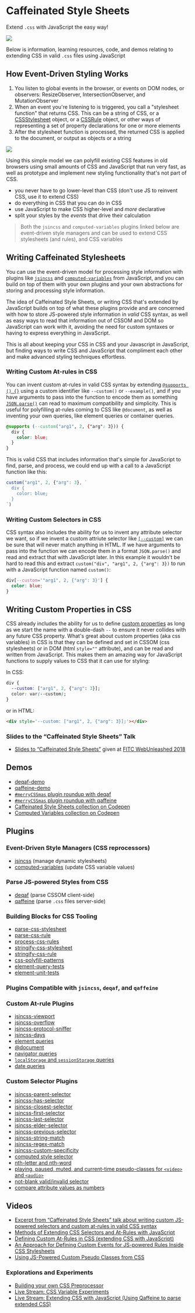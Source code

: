 # Caffeinated Style Sheets

Extend `.css` with JavaScript the easy way!

![](https://i.imgur.com/b7DUBle.png)

Below is information, learning resources, code, and demos relating to extending CSS in valid `.css` files using JavaScript

## How Event-Driven Styling Works

1. You listen to global events in the browser, or events on DOM nodes, or observers: ResizeObserver, IntersectionObserver, and MutationObserver
2. When an event you're listening to is triggered, you call a "stylesheet function" that returns CSS. This can be a string of CSS, or a [CSSStylesheet](https://developer.mozilla.org/en-US/docs/Web/API/CSSStyleSheet) object, or a [CSSRule](https://developer.mozilla.org/en-US/docs/Web/API/CSSRule) object, or other ways of representing a set of property declarations for one or more elements
3. After the stylesheet function is processed, the returned CSS is applied to the document, or output as objects or a string

[![](https://i.imgur.com/GwgUWLi.png)](https://twitter.com/innovati/status/1083400451243065354)

Using this simple model we can polyfill existing CSS features in old browsers using small amounts of CSS and JavaScript that run very fast, as well as prototype and implement new styling functionality that's not part of CSS.

- you never have to go lower-level than CSS (don't use JS to reinvent CSS, use it to extend CSS)
- do everything in CSS that you can do in CSS
- use JavaScript to make CSS higher-level and _more_ declarative
- split your styles by the _events_ that drive their calculation

> Both the `jsincss` and `computed-variables` plugins linked below are event-driven style managers and can be used to extend CSS stylesheets (and rules), and CSS variables

## Writing Caffeinated Stylesheets

You can use the event-driven model for processing style information with plugins like [`jsincss`](https://www.npmjs.com/package/jsincss) and [`computed-variables`](https://www.npmjs.com/package/computed-variables) from JavaScript, and you can build on top of them with your own plugins and your own abstractions for storing and processing style information.

The idea of Caffeinated Style Sheets, or writing CSS that's extended by JavaScript builds on top of what these plugins provide and are concerned with how to store JS-powered style information in _valid_ CSS syntax, as well as easy ways to read that information out of CSSOM and DOM so JavaScript can work with it, avoiding the need for custom syntaxes or having to express everything in JavaScript.

This is all about keeping your CSS in CSS and your Javascript in JavaScript, but finding ways to write CSS and JavaScript that compliment each other and make advanced styling techniques effortless.

### Writing Custom At-rules in CSS

You can invent custom at-rules in valid CSS syntax by extending [`@supports () {}`](https://drafts.csswg.org/css-conditional-3/#at-supports) using a custom identifier like `--custom()` or `--example()`, and if you have arguments to pass into the function to encode them as something [`JSON.parse()`](https://developer.mozilla.org/en-US/docs/Web/JavaScript/Reference/Global_Objects/JSON/parse) can read to maximum compatibility and simplicity. This is useful for polyfilling at-rules coming to CSS like `@document`, as well as inventing your own queries, like element queries or container queries.

```css
@supports (--custom("arg1", 2, {"arg": 3})) {
  div {
    color: blue;
  }
}
```

This is valid CSS that includes information that's simple for JavaScript to find, parse, and process, we could end up with a call to a JavaScript function like this:

```js
custom("arg1", 2, {"arg": 3}, `
  div {
    color: blue;
  }
`)
```

### Writing Custom Selectors in CSS

CSS syntax also includes the ability for us to invent any attribute selector we want, so if we invent a custom attriute selector like [`[--custom]`](https://drafts.csswg.org/selectors-4/#attribute-selectors) we can be sure that will never match anything in HTML. If we have arguments to pass into the function we can encode them in a format `JSON.parse()` and read and extract that with JavaScript later. In this example it wouldn't be hard to read this and extract `custom("div", "arg1", 2, {"arg": 3})` to run with a JavaScript function named `custom()`:

```css
div[--custom='"arg1", 2, {"arg": 3}'] {
  color: blue;
}
```

## Writing Custom Properties in CSS

CSS already includes the ability for us to define [custom properties](https://drafts.csswg.org/css-variables/) as long as we start the name with a double-dash `--` to ensure it never collides with any future CSS property. What's great about custom properties (aka css variables) in CSS is that they can be defined and set in CSSOM (css stylesheets) or in DOM (html `style=""` attribute), and can be read and written from JavaScript. This makes them an amazing way for JavaScript functions to supply values to CSS that it can use for styling:

In CSS:

```css
div {
  --custom: ["arg1", 2, {"arg": 3}];
  color: var(--custom);
}
```

or in HTML: 

```html
<div style='--custom: ["arg1", 2, {"arg": 3}];'></div>
```

### Slides to the “Caffeinated Style Sheets” Talk

- [Slides to “Caffeinated Style Sheets”](https://tomhodgins.com/caffeinated-style-sheets.pdf) given at [FITC WebUnleashed 2018](https://fitc.ca/presentation/caffeinated-style-sheets-extending-css-with-javascript/)

## Demos

- [deqaf-demo](https://github.com/tomhodgins/deqaf-demo)
- [qaffeine-demo](https://github.com/tomhodgins/qaffeine-demo)
- [`#merryCSSmas` plugin roundup with deqaf](https://gist.github.com/tomhodgins/c22973a0990248b244cd56c7641b31f0)
- [`#merryCSSmas` plugin roundup with qaffeine](https://gist.github.com/tomhodgins/f483eff2a5345b9a890388eb4cbe296a)
- [Caffeinated Style Sheets collection on Codepen](https://codepen.io/collection/DNjKgR/)
- [Computed Variables collection on Codepen](https://codepen.io/collection/DJNaar/)

## Plugins

### Event-Driven Style Managers (CSS reprocessors)

- [jsincss](https://github.com/tomhodgins/jsincss) (manage dynamic stylesheets)
- [computed-variables](https://github.com/tomhodgins/computed-variables) (update CSS variable values)

### Parse JS-powered Styles from CSS

- [deqaf](https://github.com/tomhodgins/deqaf) (parse CSSOM client-side)
- [qaffeine](https://github.com/tomhodgins/qaffeine) (parse `.css` files server-side)

### Building Blocks for CSS Tooling

- [parse-css-stylesheet](https://github.com/tomhodgins/parse-css-stylesheet)
- [parse-css-rule](https://github.com/tomhodgins/parse-css-rule)
- [process-css-rules](https://github.com/tomhodgins/process-css-rules)
- [stringify-css-stylesheet](https://github.com/tomhodgins/stringify-css-stylesheet)
- [stringify-css-rule](https://github.com/tomhodgins/stringify-css-rule)
- [css-polyfill-patterns](https://github.com/tomhodgins/css-polyfill-patterns)
- [element-query-tests](https://github.com/tomhodgins/element-query-tests)
- [element-unit-tests](https://github.com/tomhodgins/element-unit-tests)

### Plugins Compatible with `jsincss`, `deqaf`, and `qaffeine`

### Custom At-rule Plugins

- [jsincss-viewport](https://github.com/tomhodgins/jsincss-viewport)
- [jsincss-overflow](https://github.com/tomhodgins/jsincss-overflow)
- [jsincss-protocol-sniffer](https://github.com/tomhodgins/jsincss-protocol-sniffer)
- [jsincss-days](https://github.com/tomhodgins/jsincss-days)
- [element queries](https://github.com/tomhodgins/jsincss-element-query)
- [@document](https://codepen.io/tomhodgins/pen/ePQMpe)
- [navigator queries](https://codepen.io/tomhodgins/pen/bOgOdJ)
- [`localStorage` and `sessionStorage` queries](https://codepen.io/tomhodgins/pen/XoMYwy)
- [date queries](https://codepen.io/tomhodgins/pen/yGMqgR)

### Custom Selector Plugins

- [jsincss-parent-selector](https://github.com/tomhodgins/jsincss-parent-selector)
- [jsincss-has-selector](https://github.com/tomhodgins/jsincss-has-selector)
- [jsincss-closest-selector](https://github.com/tomhodgins/jsincss-closest-selector)
- [jsincss-first-selector](https://github.com/tomhodgins/jsincss-first-selector)
- [jsincss-last-selector](https://github.com/tomhodgins/jsincss-last-selector)
- [jsincss-elder-selector](https://github.com/tomhodgins/jsincss-elder-selector)
- [jsincss-previous-selector](https://github.com/tomhodgins/jsincss-previous-selector)
- [jsincss-string-match](https://github.com/tomhodgins/jsincss-string-match)
- [jsincss-regex-match](https://github.com/tomhodgins/jsincss-regex-match)
- [jsincss-custom-specificity](https://github.com/tomhodgins/jsincss-custom-specificity)
- [computed style selector](https://codepen.io/tomhodgins/pen/wYqjzY)
- [nth-letter and nth-word](https://codepen.io/tomhodgins/pen/YJZyPr)
- [playing, paused, muted, and current-time pseudo-classes for `<video>` and `<audio>`](https://codepen.io/tomhodgins/pen/aRWqro)
- [not-blank valid/invalid selector](https://codepen.io/tomhodgins/pen/JevNPb)
- [compare attribute values as numbers](https://codepen.io/tomhodgins/pen/EGKJqx)

## Videos

- [Excerpt from “Caffeinated Style Sheets” talk about writing custom JS-powered selectors and custom at-rules in valid CSS syntax](https://www.youtube.com/watch?v=kGGMQvxB3WI)
- [Methods of Extending CSS Selectors and At-Rules with JavaScript ](https://www.youtube.com/watch?v=ai6dIdVeGic)
- [Defining Custom At-Rules in CSS (extending CSS with JavaScript)](https://www.youtube.com/watch?v=CJsnUC72iII)
- [An Approach for Defining Custom Events for JS-powered Rules Inside CSS Stylesheets](https://www.youtube.com/watch?v=ZExsj1OdSK4)
- [Using JS-Powered Custom Pseudo Classes from CSS](https://www.youtube.com/watch?v=-4vdpxgftW4)

### Explorations and Experiments

- [Building your own CSS Preprocessor](https://www.youtube.com/watch?v=WEkgIiwduFs)
- [Live Stream: CSS Variable Experiments](https://www.youtube.com/watch?v=UwJfbLcsYmk)
- [Live Stream: Extending CSS with JavaScript (Using Qaffeine to parse extended CSS)](https://www.youtube.com/watch?v=6pRRB1gXgPo)